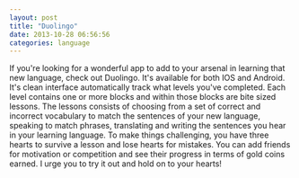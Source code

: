 ```yaml
---
layout: post
title: "Duolingo"
date: 2013-10-28 06:56:56
categories: language
---
```


If you're looking for a wonderful app to add to your arsenal in learning that new language, check out Duolingo. It's available for both IOS and Android. It's clean interface automatically track what levels you've completed. Each level contains one or more blocks and within those blocks are bite sized lessons. The lessons consists of choosing from a set of correct and incorrect vocabulary to match the sentences of your new language, speaking to match phrases, translating and writing the sentences you hear in your learning language. To make things challenging, you have three hearts to survive a lesson and lose hearts for mistakes. You can add friends for motivation or competition and see their progress in terms of gold coins earned. I urge you to try it out and hold on to your hearts!
